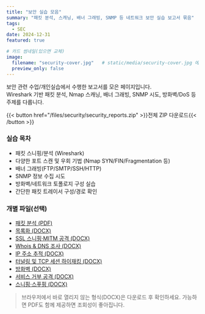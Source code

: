 ```yaml
---
title: "보안 실습 모음"
summary: "패킷 분석, 스캐닝, 배너 그래빙, SNMP 등 네트워크 보안 실습 보고서 묶음"
tags:
  - SEC
date: 2024-12-31
featured: true

# 카드 썸네일(있으면 교체)
image:
  filename: "security-cover.jpg"   # static/media/security-cover.jpg 에 이미지를 두면 /media/security-cover.jpg 로 접근
  preview_only: false
---
```


보안 관련 수업/개인실습에서 수행한 보고서를 모은 페이지입니다.  
Wireshark 기반 패킷 분석, Nmap 스캐닝, 배너 그래빙, SNMP 시도, 방화벽/DoS 등 주제를 다룹니다.

{{< button href="/files/security/security_reports.zip" >}}전체 ZIP 다운로드{{< /button >}}

### 실습 목차
- 패킷 스니핑/분석 (Wireshark)
- 다양한 포트 스캔 및 우회 기법 (Nmap SYN/FIN/Fragmentation 등)
- 배너 그래빙(FTP/SMTP/SSH/HTTP)
- SNMP 정보 수집 시도
- 방화벽/네트워크 토폴로지 구성 실습
- 간단한 패킷 트레이서 구성/경로 확인

### 개별 파일(선택)
- [패킷 분석 (PDF)](/files/security/패킷분석.pdf)
- [목록화 (DOCX)](/files/security/목록화.docx)
- [SSL 스니핑·MITM 공격 (DOCX)](/files/security/SSL스니핑MITM공격.docx)
- [Whois & DNS 조사 (DOCX)](/files/security/Whois와%20DNS조사.docx)
- [IP 주소 추적 (DOCX)](/files/security/IP주소추적.docx)
- [터널링 및 TCP 세션 하이재킹 (DOCX)](/files/security/터널링및TCP세션하이재킹.docx)
- [방화벽 (DOCX)](/files/security/방화벽.docx)
- [서비스 거부 공격 (DOCX)](/files/security/서비스거부공격.docx)
- [스니핑·스푸핑 (DOCX)](/files/security/스니핑,스푸핑.docx)

> 브라우저에서 바로 열리지 않는 형식(DOCX)은 다운로드 후 확인하세요. 가능하면 PDF도 함께 제공하면 조회성이 좋아집니다.